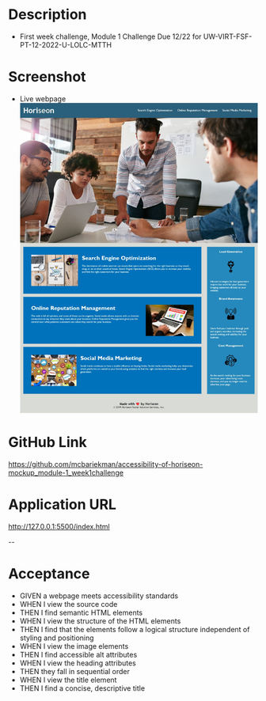 # Description
* First week challenge, Module 1 Challenge Due 12/22
for UW-VIRT-FSF-PT-12-2022-U-LOLC-MTTH

# Screenshot
* Live webpage
![Live Page](./assets/images/screenshot.jpeg)

# GitHub Link
https://github.com/mcbariekman/accessibility-of-horiseon-mockup_module-1_week1challenge

# Application URL
http://127.0.0.1:5500/index.html

--

# Acceptance 
* GIVEN a webpage meets accessibility standards
* WHEN I view the source code
* THEN I find semantic HTML elements
* WHEN I view the structure of the HTML elements
* THEN I find that the elements follow a logical structure independent of styling and positioning
* WHEN I view the image elements
* THEN I find accessible alt attributes
* WHEN I view the heading attributes
* THEN they fall in sequential order
* WHEN I view the title element
* THEN I find a concise, descriptive title